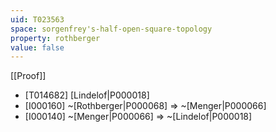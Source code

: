 ```yaml
---
uid: T023563
space: sorgenfrey's-half-open-square-topology
property: rothberger
value: false
---
```

[[Proof]]

* [T014682] [Lindelof|P000018]
* [I000160] ~[Rothberger|P000068] => ~[Menger|P000066]
* [I000140] ~[Menger|P000066] => ~[Lindelof|P000018]

